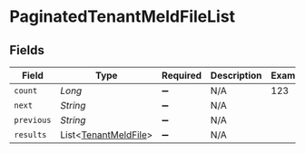 # PaginatedTenantMeldFileList


## Fields

| Field                                                         | Type                                                          | Required                                                      | Description                                                   | Example                                                       |
| ------------------------------------------------------------- | ------------------------------------------------------------- | ------------------------------------------------------------- | ------------------------------------------------------------- | ------------------------------------------------------------- |
| `count`                                                       | *Long*                                                        | :heavy_minus_sign:                                            | N/A                                                           | 123                                                           |
| `next`                                                        | *String*                                                      | :heavy_minus_sign:                                            | N/A                                                           |                                                               |
| `previous`                                                    | *String*                                                      | :heavy_minus_sign:                                            | N/A                                                           |                                                               |
| `results`                                                     | List<[TenantMeldFile](../../models/shared/TenantMeldFile.md)> | :heavy_minus_sign:                                            | N/A                                                           |                                                               |
